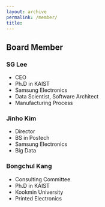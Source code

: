 ```yaml
---
layout: archive
permalink: /member/
title: 
---
```


## Board Member

### SG Lee
 - CEO
 - Ph.D in KAIST
 - Samsung Electronics
 - Data Scientist, Software Architect
 - Manufacturing Process

### Jinho Kim
 - Director
 - BS in Postech
 - Samsung Electronics
 - Big Data

### Bongchul Kang
 - Consulting Committee
 - Ph.D in KAIST
 - Kookmin University
 - Printed Electronics

